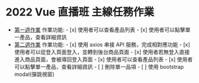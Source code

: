 # 2022 Vue 直播班 主線任務作業

 - [第一週作業](https://jimmyfang-ai.github.io/Vue-works/week1/index.html)
    作業功能:
            - [x] 使用者可以查看產品列表
            - [x] 使用者可以點擊單一產品，查看詳細資訊
 - [第二週作業]()
    作業功能:
            - [x] 使用 axios 串接 API 服務，完成相對應功能
            - [x] 使用者可以從登入頁面登入，並轉到後台商品頁面
            - [x] 使用者若無登入直接進入商品頁面，會被導回登入頁面
            - [x] 使用者可以查看產品列表
            - [x] 使用者可以點擊單一產品，查看詳細資訊
            - [ ] 刪除單一品項
            - [ ] 使用 bootstrap modal(彈跳視窗)
